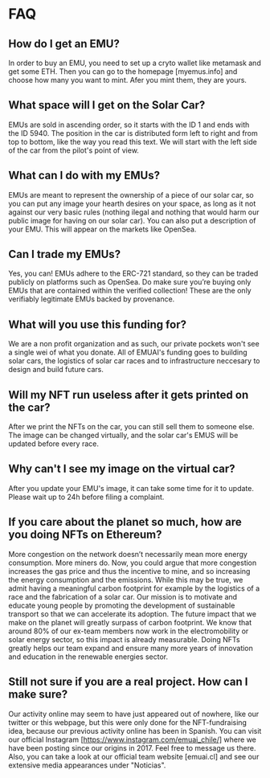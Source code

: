 # FAQ

## How do I get an EMU?

In order to buy an EMU, you need to set up a cryto wallet like metamask and get some ETH. Then you can go to the homepage [myemus.info] and choose how many you want to mint. Afer you mint them, they are yours.

## What space will I get on the Solar Car?

EMUs are sold in ascending order, so it starts with the ID 1 and ends with the ID 5940. The position in the car is distributed form left to right and from top to bottom, like the way you read this text. We will start with the left side of the car from the pilot's point of view.

## What can I do with my EMUs?

EMUs are meant to represent the ownership of a piece of our solar car, so you can put any image your hearth desires on your space, as long as it not against our very basic rules (nothing ilegal and nothing that would harm our public image for having on our solar car). You can also put a description of your EMU. This will appear on the markets like OpenSea.

## Can I trade my EMUs?

Yes, you can! EMUs adhere to the ERC-721 standard, so they can be traded publicly on platforms such as OpenSea. Do make sure you’re buying only EMUs that are contained within the verified collection! These are the only verifiably legitimate EMUs backed by provenance.

## What will you use this funding for?

We are a non profit organization and as such, our private pockets won't see a single wei of what you donate. All of EMUAI's funding goes to building solar cars, the logistics of solar car races and to infrastructure neccesary to design and build future cars.

## Will my NFT run useless after it gets printed on the car?

After we print the NFTs on the car, you can still sell them to someone else. The image can be changed virtually, and the solar car's EMUS will be updated before every race.

## Why can't I see my image on the virtual car? 

After you update your EMU's image, it can take some time for it to update. Please wait up to 24h before filing a complaint.

## If you care about the planet so much, how are you doing NFTs on Ethereum?

More congestion on the network doesn’t necessarily mean more energy consumption. More miners do. Now, you could argue that more congestion increases the gas price and thus the incentive to mine, and so increasing the energy consumption and the emissions.
While this may be true, we admit having a meaningful carbon footprint for example by the logistics of a race and the fabrication of a solar car. Our mission is to motivate and educate young people by promoting the development of sustainable transport so that we can accelerate its adoption. The future impact that we make on the planet will greatly surpass of carbon footprint. We know that around 80% of our ex-team members now work in the electromobility or solar energy sector, so this impact is already measurable. Doing NFTs greatly helps our team expand and ensure many more years of innovation and education in the renewable energies sector.

## Still not sure if you are a real project. How can I make sure?

Our activity online may seem to have just appeared out of nowhere, like our twitter or this webpage, but this were only done for the NFT-fundraising idea, because our previous activity online has been in Spanish. You can visit our official Instagram [https://www.instagram.com/emuai_chile/] where we have been posting since our origins in 2017. Feel free to message us there. Also, you can take a look at our official team website [emuai.cl] and see our extensive media appearances under "Noticias".

